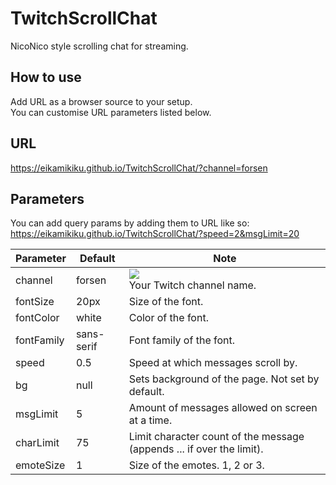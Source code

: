 # TwitchScrollChat
NicoNico style scrolling chat for streaming.

## How to use
Add URL as a browser source to your setup.<br>
You can customise URL parameters listed below.

## URL
https://eikamikiku.github.io/TwitchScrollChat/?channel=forsen

## Parameters
You can add query params by adding them to URL like so: https://eikamikiku.github.io/TwitchScrollChat/?speed=2&msgLimit=20

Parameter  | Default | Note
------------- | ------------- | ------------- |
channel  | forsen | <img src="https://static-cdn.jtvnw.net/emoticons/v1/116051/2.0"> <br>Your Twitch channel name.
fontSize  | 20px | Size of the font.
fontColor | white | Color of the font.
fontFamily | sans-serif | Font family of the font.
speed | 0.5 | Speed at which messages scroll by.
bg | null | Sets background of the page. Not set by default.
msgLimit | 5 | Amount of messages allowed on screen at a time.
charLimit | 75 | Limit character count of the message (appends ... if over the limit).
emoteSize | 1 | Size of the emotes. 1, 2 or 3.
